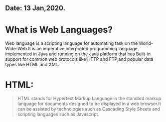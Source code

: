 ## Date: 13 Jan,2020.

# What is Web Languages?
Web language is a scripting language for automating task on the World-Wide-Web.It is an imperative,interpreted programming language implemented in Java and running on the Java platform that has Built-in support
for common web protocols like HTTP and FTP,and popular data types like HTML and XML.

# HTML:
> HTML stands for Hypertext Markup Language in the standard markup language for documents designed to be displayed in a web browser.It can be assisted by technologies such as Cascading 
Style Sheets and scripting languages such as Javascript.
